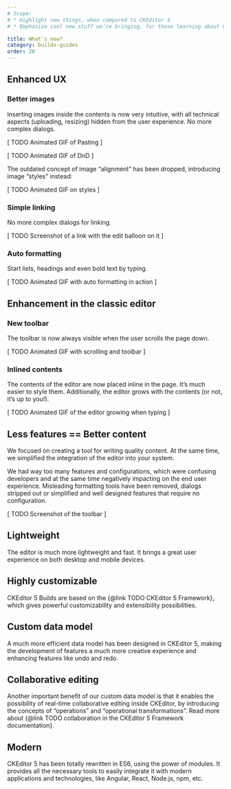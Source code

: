 ```yaml
---
# Scope:
# * Highlight new things, when compared to CKEditor 4.
# * Emphasize cool new stuff we’re bringing, for those learning about CKEditor 5.

title: What's new?
category: builds-guides
order: 20
---
```


## Enhanced UX

### Better images

Inserting images inside the contents is now very intuitive, with all technical aspects (uploading, resizing) hidden from the user experience. No more complex dialogs.

[ TODO Animated GIF of Pasting ]

[ TODO Animated GIF of DnD ]

The outdated concept of image “alignment” has been dropped, introducing image “styles” instead:

[ TODO Animated GIF on styles ]

<!-- TODO 2 -->

### Simple linking

No more complex dialogs for linking.

[ TODO Screenshot of a link with the edit balloon on it ]

### Auto formatting

Start lists, headings and even bold text by typing.

[ TODO Animated GIF with auto formatting in action ]

## Enhancement in the classic editor

### New toolbar

The toolbar is now always visible when the user scrolls the page down.

[ TODO Animated GIF with scrolling and toolbar ]

### Inlined contents

The contents of the editor are now placed inline in the page. It’s much easier to style them. Additionally, the editor grows with the contents (or not, it’s up to you!).

[ TODO Animated GIF of the editor growing when typing ]

## Less features == Better content

We focused on creating a tool for writing quality content. At the same time, we simplified the integration of the editor into your system.

We had way too many features and configurations, which were confusing developers and at the same time negatively impacting on the end user experience. Misleading formatting tools have been removed, dialogs stripped out or simplified and well designed features that require no configuration.

[ TODO Screenshot of the toolbar ]

## Lightweight

The editor is much more lightweight and fast. It brings a great user experience on both desktop and mobile devices.

## Highly customizable

CKEditor 5 Builds are based on the {@link TODO CKEditor 5 Framework}, which gives powerful customizability and extensibility possibilities.

## Custom data model

A much more efficient data model has been designed in CKEditor 5, making the development of features a much more creative experience and enhancing features like undo and redo.

## Collaborative editing

Another important benefit of our custom data model is that it enables the possibility of real-time collaborative editing inside CKEditor, by introducing the concepts of “operations” and “operational transformations”. Read more about {@link TODO collaboration in the CKEditor 5 Framework documentation}.

<!-- TODO 3 -->

## Modern

CKEditor 5 has been totally rewritten in ES6, using the power of modules. It provides all the necessary tools to easily integrate it with modern applications and technologies, like Angular, React, Node.js, npm, etc.
